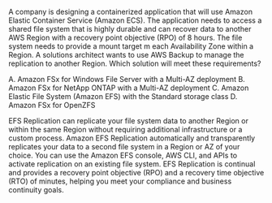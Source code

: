 A company is designing a containerized application that will use Amazon Elastic Container Service (Amazon ECS). The application needs to access a shared file system that is highly durable and can recover data to another AWS Region with a recovery point objective (RPO) of 8 hours. The file system needs to provide a mount target m each Availability Zone within a Region. A solutions architect wants to use AWS Backup to manage the replication to another Region. Which solution will meet these requirements? 

A. Amazon FSx for Windows File Server with a Multi-AZ deployment 
B. Amazon FSx for NetApp ONTAP with a Multi-AZ deployment 
C. Amazon Elastic File System (Amazon EFS) with the Standard storage class 
D. Amazon FSx for OpenZFS

EFS Replication can replicate your file system data to another Region or within the same Region without requiring additional infrastructure or a custom process. Amazon EFS Replication automatically and transparently replicates your data to a second file system in a Region or AZ of your choice. You can use the Amazon EFS console, AWS CLI, and APIs to activate replication on an existing file system. EFS Replication is continual and provides a recovery point objective (RPO) and a recovery time objective (RTO) of minutes, helping you meet your compliance and business continuity goals.